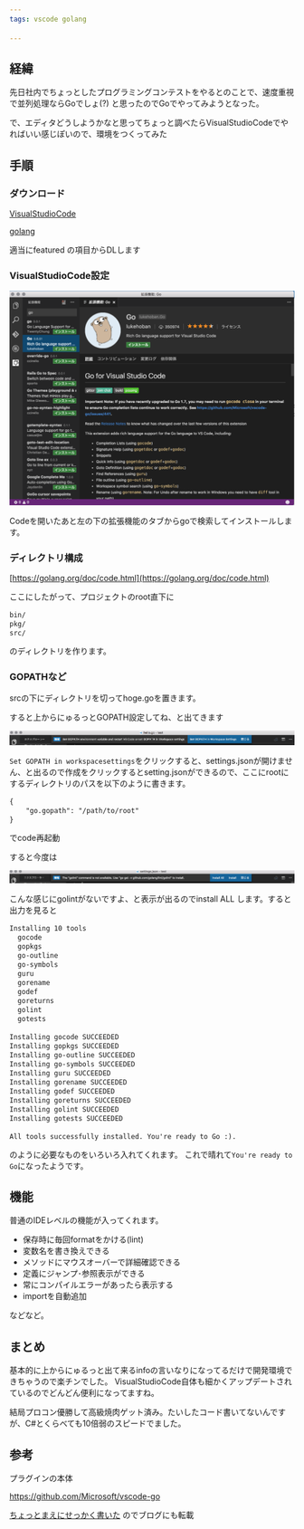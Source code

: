 ```yaml
---
tags: vscode golang

---
```


## 経緯
先日社内でちょっとしたプログラミングコンテストをやるとのことで、速度重視で並列処理ならGoでしょ(?)
と思ったのでGoでやってみようとなった。

で、エディタどうしようかなと思ってちょっと調べたらVisualStudioCodeでやればいい感じぽいので、環境をつくってみた

## 手順
### ダウンロード

[VisualStudioCode](https://code.visualstudio.com/)

[golang](https://golang.org/dl/)

適当にfeatured の項目からDLします

### VisualStudioCode設定
![s1](https://raw.githubusercontent.com/taross-f/taross-f.github.io/master/images/go_screenshot01.png "screenshot")

Codeを開いたあと左の下の拡張機能のタブからgoで検索してインストールします。

### ディレクトリ構成

[https://golang.org/doc/code.html](https://golang.org/doc/code.html)

ここにしたがって、プロジェクトのroot直下に

```
bin/
pkg/
src/
```

のディレクトリを作ります。

### GOPATHなど
srcの下にディレクトリを切ってhoge.goを置きます。

すると上からにゅるっとGOPATH設定してね、と出てきます

![s1](https://raw.githubusercontent.com/taross-f/taross-f.github.io/master/images/go_screenshot02.png "screenshot")


`Set GOPATH in workspacesettings`をクリックすると、settings.jsonが開けません、と出るので作成をクリックするとsetting.jsonができるので、ここにrootにするディレクトリのパスを以下のように書きます。

```
{
    "go.gopath": "/path/to/root"
}
```

でcode再起動

すると今度は

![s1](https://raw.githubusercontent.com/taross-f/taross-f.github.io/master/images/go_screenshot03.png "screenshot")


こんな感じにgolintがないですよ、と表示が出るのでinstall ALL します。すると出力を見ると

```
Installing 10 tools
  gocode
  gopkgs
  go-outline
  go-symbols
  guru
  gorename
  godef
  goreturns
  golint
  gotests

Installing gocode SUCCEEDED
Installing gopkgs SUCCEEDED
Installing go-outline SUCCEEDED
Installing go-symbols SUCCEEDED
Installing guru SUCCEEDED
Installing gorename SUCCEEDED
Installing godef SUCCEEDED
Installing goreturns SUCCEEDED
Installing golint SUCCEEDED
Installing gotests SUCCEEDED

All tools successfully installed. You're ready to Go :).
```

のように必要なものをいろいろ入れてくれます。
これで晴れて`You're ready to Go`になったようです。

## 機能

普通のIDEレベルの機能が入ってくれます。

* 保存時に毎回formatをかける(lint)
* 変数名を書き換えできる
* メソッドにマウスオーバーで詳細確認できる
* 定義にジャンプ･参照表示ができる
* 常にコンパイルエラーがあったら表示する
* importを自動追加

などなど。


## まとめ

基本的に上からにゅるっと出て来るinfoの言いなりになってるだけで開発環境できちゃうので楽チンでした。
VisualStudioCode自体も細かくアップデートされているのでどんどん便利になってますね。

結局プロコン優勝して高級焼肉ゲット済み。たいしたコード書いてないんですが、C#とくらべても10倍弱のスピードでました。

## 参考
プラグインの本体

https://github.com/Microsoft/vscode-go

[ちょっとまえにせっかく書いた](http://qiita.com/t_furuya/items/753419d178c81600ce78) のでブログにも転載
